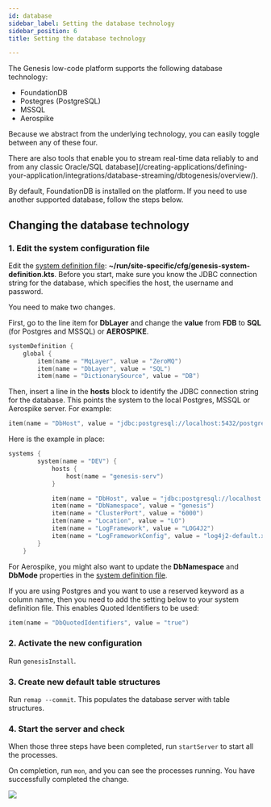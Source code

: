 ```yaml
---
id: database
sidebar_label: Setting the database technology
sidebar_position: 6
title: Setting the database technology

---
```

The Genesis low-code platform supports the following database technology:

* FoundationDB
* Postegres (PostgreSQL)
* MSSQL
* Aerospike

Because we abstract from the underlying technology, you can easily toggle between any of these four.

There are also tools that enable you to stream real-time data reliably to and from any classic Oracle/SQL database](/creating-applications/defining-your-application/integrations/database-streaming/dbtogenesis/overview/).

By default, FoundationDB is installed on the platform. If you need to use another supported database, follow the steps below.

## Changing the database technology

### 1. Edit the system configuration file

Edit the [system definition file](/creating-applications/configure-runtime/system-definitions/): **\~/run/site-specific/cfg/genesis-system-definition.kts**. Before you start, make sure you know the JDBC connection string for the database, which specifies the host, the username and password.

You need to make two changes.

First, go to the line item for **DbLayer** and change the **value** from **FDB** to **SQL** (for Postgres and MSSQL) or **AEROSPIKE**.

```kotlin
systemDefinition {
    global {
        item(name = "MqLayer", value = "ZeroMQ")
        item(name = "DbLayer", value = "SQL")
        item(name = "DictionarySource", value = "DB")

```


Then, insert a line in the **hosts** block to identify the JDBC connection string for the database. This points the system to the local Postgres, MSSQL or Aerospike server. For example:

```kotlin
item(name = "DbHost", value = "jdbc:postgresql://localhost:5432/postgres?user=postgres&password=Password5432")
```

Here is the example in place:

```kotlin
systems {
        system(name = "DEV") {
            hosts {
                host(name = "genesis-serv")
            }

            item(name = "DbHost", value = "jdbc:postgresql://localhost:5432/postgres?user=postgres&password=Password5432")
            item(name = "DbNamespace", value = "genesis")
            item(name = "ClusterPort", value = "6000")
            item(name = "Location", value = "LO")
            item(name = "LogFramework", value = "LOG4J2")
            item(name = "LogFrameworkConfig", value = "log4j2-default.xml")
        }
    }
```

For Aerospike, you might also want to update the **DbNamespace** and **DbMode** properties in the [system definition file](/creating-applications/configure-runtime/system-definitions/). 

If you are using Postgres and you want to use a reserved keyword as a column name, then you need to add the setting below to your system definition file. This enables Quoted Identifiers to be used:

```kotlin
item(name = "DbQuotedIdentifiers", value = "true")
```

### 2. Activate the new configuration

Run `genesisInstall`.

### 3. Create new default table structures

Run `remap --commit`. This populates the database server with table structures.

### 4. Start the server and check

When those three steps have been completed, run `startServer` to start all the processes.

On completion, run `mon`, and you can see the processes running. You have successfully completed the change.

![](/img/mon-processes-running.png)
